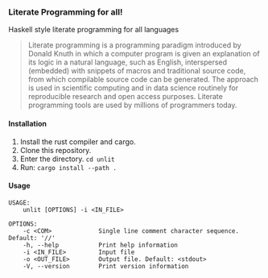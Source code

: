 ### Literate Programming for all!

Haskell style literate programming for all languages

> Literate programming is a programming
> paradigm introduced by Donald Knuth in
> which a computer program is given an
> explanation of its logic in a natural
> language, such as English, interspersed
> (embedded) with snippets of macros and
> traditional source code, from which
> compilable source code can be
> generated. The approach is used in
> scientific computing and in data
> science routinely for reproducible
> research and open access purposes.
> Literate programming tools are used by
> millions of programmers today.


#### Installation
1. Install the rust compiler and cargo.
2. Clone this repository.
3. Enter the directory. `cd unlit`
4. Run: `cargo install --path .`

#### Usage
```
USAGE:
    unlit [OPTIONS] -i <IN_FILE>

OPTIONS:
    -c <COM>             Single line comment character sequence. Default: '//'
    -h, --help           Print help information
    -i <IN_FILE>         Input file
    -o <OUT_FILE>        Output file. Default: <stdout>
    -V, --version        Print version information
```